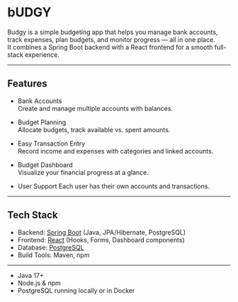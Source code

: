 # bUDGY

Budgy is a simple budgeting app that helps you manage bank accounts, track expenses, plan budgets, and monitor progress — all in one place.  
It combines a Spring Boot backend with a React frontend for a smooth full-stack experience.

---

## Features

- Bank Accounts  
  Create and manage multiple accounts with balances.

- Budget Planning  
  Allocate budgets, track available vs. spent amounts.

- Easy Transaction Entry  
  Record income and expenses with categories and linked accounts.

- Budget Dashboard  
  Visualize your financial progress at a glance.

- User Support 
  Each user has their own accounts and transactions.

---

## Tech Stack

- Backend: [Spring Boot](https://spring.io/projects/spring-boot) (Java, JPA/Hibernate, PostgreSQL)  
- Frontend: [React](https://react.dev/) (Hooks, Forms, Dashboard components)  
- Database: [PostgreSQL](https://www.postgresql.org/)  
- Build Tools: Maven, npm  

---

- Java 17+  
- Node.js & npm  
- PostgreSQL running locally or in Docker  


